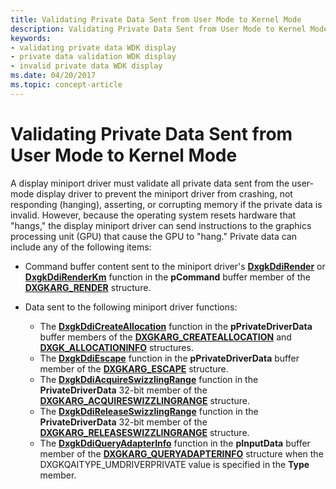 ```yaml
---
title: Validating Private Data Sent from User Mode to Kernel Mode
description: Validating Private Data Sent from User Mode to Kernel Mode
keywords:
- validating private data WDK display
- private data validation WDK display
- invalid private data WDK display
ms.date: 04/20/2017
ms.topic: concept-article
---
```


# Validating Private Data Sent from User Mode to Kernel Mode


A display miniport driver must validate all private data sent from the user-mode display driver to prevent the miniport driver from crashing, not responding (hanging), asserting, or corrupting memory if the private data is invalid. However, because the operating system resets hardware that "hangs," the display miniport driver can send instructions to the graphics processing unit (GPU) that cause the GPU to "hang." Private data can include any of the following items:

-   Command buffer content sent to the miniport driver's [**DxgkDdiRender**](/windows-hardware/drivers/ddi/d3dkmddi/nc-d3dkmddi-dxgkddi_render) or [**DxgkDdiRenderKm**](/windows-hardware/drivers/ddi/d3dkmddi/nc-d3dkmddi-dxgkddi_renderkm) function in the **pCommand** buffer member of the [**DXGKARG\_RENDER**](/windows-hardware/drivers/ddi/d3dkmddi/ns-d3dkmddi-_dxgkarg_render) structure.

-   Data sent to the following miniport driver functions:
    -   The [**DxgkDdiCreateAllocation**](/windows-hardware/drivers/ddi/d3dkmddi/nc-d3dkmddi-dxgkddi_createallocation) function in the **pPrivateDriverData** buffer members of the [**DXGKARG\_CREATEALLOCATION**](/windows-hardware/drivers/ddi/d3dkmddi/ns-d3dkmddi-_dxgkarg_createallocation) and [**DXGK\_ALLOCATIONINFO**](/windows-hardware/drivers/ddi/d3dkmddi/ns-d3dkmddi-_dxgk_allocationinfo) structures.
    -   The [**DxgkDdiEscape**](/windows-hardware/drivers/ddi/d3dkmddi/nc-d3dkmddi-dxgkddi_escape) function in the **pPrivateDriverData** buffer member of the [**DXGKARG\_ESCAPE**](/windows-hardware/drivers/ddi/d3dkmddi/ns-d3dkmddi-_dxgkarg_escape) structure.
    -   The [**DxgkDdiAcquireSwizzlingRange**](/windows-hardware/drivers/ddi/d3dkmddi/nc-d3dkmddi-dxgkddi_acquireswizzlingrange) function in the **PrivateDriverData** 32-bit member of the [**DXGKARG\_ACQUIRESWIZZLINGRANGE**](/windows-hardware/drivers/ddi/d3dkmddi/ns-d3dkmddi-_dxgkarg_acquireswizzlingrange) structure.
    -   The [**DxgkDdiReleaseSwizzlingRange**](/windows-hardware/drivers/ddi/d3dkmddi/nc-d3dkmddi-dxgkddi_releaseswizzlingrange) function in the **PrivateDriverData** 32-bit member of the [**DXGKARG\_RELEASESWIZZLINGRANGE**](/windows-hardware/drivers/ddi/d3dkmddi/ns-d3dkmddi-_dxgkarg_releaseswizzlingrange) structure.
    -   The [**DxgkDdiQueryAdapterInfo**](/windows-hardware/drivers/ddi/d3dkmddi/nc-d3dkmddi-dxgkddi_queryadapterinfo) function in the **pInputData** buffer member of the [**DXGKARG\_QUERYADAPTERINFO**](/windows-hardware/drivers/ddi/d3dkmddi/ns-d3dkmddi-_dxgkarg_queryadapterinfo) structure when the DXGKQAITYPE\_UMDRIVERPRIVATE value is specified in the **Type** member.

 

